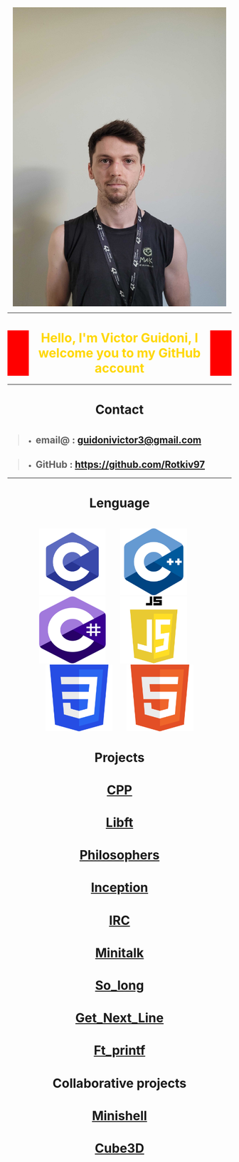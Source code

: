 <style>
    .text-P{
        color: gold;
        text-align: center;
        transition: color 0.1s ease;
        border-right: 5vw solid red;
        border-left: 5vw solid red; 
    }

    .image-V{
        margin: 0 auto;
        height:70vw;
        width:50vw;
    }
</style>

<div class="image-V" >
    <img src="vic.jpg" alt="Victor" width="100%" height="100%" position="absolute">
</div>

---
#
#
#

<div class="text-P">

# Hello, I'm Victor Guidoni, I welcome you to my GitHub account

</div>

---

<div style="text-align: center;">

# Contact
#


</div>

>* ## email@ : guidonivictor3@gmail.com

>* ## GitHub :  https://github.com/Rotkiv97

---

#
#

<div style="text-align: center;">

# Lenguage

#
#

</div>

<div class style="text-align: center;">
    <img src="C.png" width="150vw" height="150vw" title="C language" style="margin-right: 3vw;">
    <img src="CPP.png" width="150vw" height="150vw" title="C++ language" style="margin-right: 3vw;">
    <img src="Csharp.png" width="150vw" height="150vw" title="C# language" style="margin-right: 3vw;">
    <img src="JS.png" width="150vw" height="150vw" title="Java Script language" style="margin-right: 3vw;">
    <img src="CSS.png" width="150vw" height="150vw" title="CSS language"style="margin-right: 3vw;">
    <img src="HTML.png" width="150vw" height="150vw" title="HTML language">
</div>

#
#
#
#
#

<div style="text-align: center;">

# Projects
#
# [CPP](https://github.com/Rotkiv97/CPP)
# [Libft](https://github.com/Rotkiv97/Libft)
# [Philosophers](https://github.com/Rotkiv97/Philosophers)
# [Inception](https://github.com/Rotkiv97/Inception)
# [IRC](https://github.com/Rotkiv97/IRC)
# [Minitalk](https://github.com/Rotkiv97/Minitalk)
# [So_long](https://github.com/Rotkiv97/So_long)
# [Get_Next_Line](https://github.com/Rotkiv97/Get_Next_Line)
# [Ft_printf](https://github.com/Rotkiv97/Ft_printf)
</div>



#

<div style="text-align: center;">

# Collaborative projects
#
# [Minishell](https://github.com/Rotkiv97/minishell)
# [Cube3D](https://github.com/Rotkiv97/cub3D) 
</div>

<!-- collaborazione con [Coluyanson](https://github.com/Coluyanson) -->